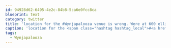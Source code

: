 ```yaml
---
id: 94928d62-6495-4e2c-84b8-5ca6e0fcc8ca
blueprint: text
category: twitter
title: 'location for the #Wynjapalooza venue is wrong. Were at 600 ellis st (just north of the mill)'
caption: 'location for the <span class="hashtag hashtag_local">#<a href="http://tweettemp.darylchymko.ca/?tag=wynjapalooza">Wynjapalooza</a> venue is wrong. Were at 600 ellis st (just north of the mill)'
tags:
  - Wynjapalooza
---
```


